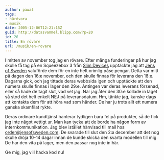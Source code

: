 ```yaml
---
author: pawal
tags:
- hårdvara
- musik
date: 2005-12-06T12:21:15Z
guid: http://datasvammel.blipp.com/?p=20
id: 20
title: En rövare
url: /musik/en-rovare
---
```


I mitten av november tog jag en rövare. Efter många funderingar på hur
jag skulle få tag på en Squeezebox 3 från <a
href="http://www.slimdevices.com/">Slim Devices</a> upptäckte jag att
<a href="http://www.jensofsweden.se/">Jens of Sweden</a> saluförde dem
för en inte helt orimlig påse pengar. Detta var mitt på dagen den 16:e
november, och den skulle finnas för leverans den 18:e. Dagarna gick,
och jag tittade deras webbsida igen och upptäckte att den numera
skulle finnas i lager den 29:e. Antingen var deras leverans försenad,
eller så hade de tagit slut, vad vet jag. När jag åter den 30:e
kollade in läget så stod det helt enkelt NEJ på leveransdatum. Hm,
tänkte jag, kanske dags att kontakta dem för att höra vad som
händer. De har ju trots allt ett numera ganska skamfilat rykte.

Deras ordinare kundtjänst hanterar tydligen bara fel på produkter, så
de fick jag inte något vettigt ur. Man kan tycka att de borde ha någon
form av internkommunikation. Jag blev istället hänvisad till mail hos
order@jensofsweden.com. De svarade till slut den 2:a december att det
nog skulle dröja 10-14 dagar innan de kunde skicka den svarta modellen
till mig. De har den vita på lager, men den passar nog inte in här.

Ge mig, jag vill hacka kod nu!
